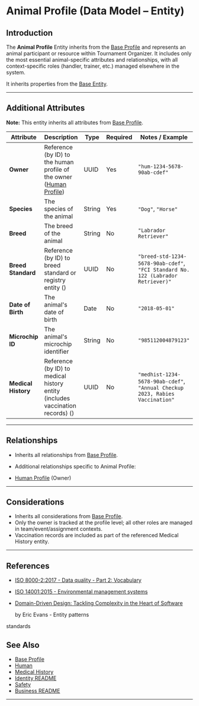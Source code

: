 # **Animal Profile** (Data Model – Entity)

## **Introduction**

The **Animal Profile** Entity inherits from the [Base Profile](base_profile.md) and
represents an animal participant or resource within Tournament Organizer. It includes only the most essential
animal-specific attributes and relationships, with all context-specific roles (handler, trainer, etc.) managed elsewhere
in the system.

It inherits properties from the [Base Entity](../../foundation/README.md).

---

## **Additional Attributes**

**Note:** This entity inherits all attributes from [Base Profile](base_profile.md).

| Attribute           | Description                                                                                                       | Type   | Required | Notes / Example                                                                  |
| ------------------- | ----------------------------------------------------------------------------------------------------------------- | ------ | -------- | -------------------------------------------------------------------------------- |
| **Owner**           | Reference (by ID) to the human profile of the owner ([Human Profile](human.md)) | UUID   | Yes      | `"hum-1234-5678-90ab-cdef"`                                                      |
| **Species**         | The species of the animal                                                                                         | String | Yes      | `"Dog"`, `"Horse"`                                                               |
| **Breed**           | The breed of the animal                                                                                           | String | No       | `"Labrador Retriever"`                                                           |
| **Breed Standard**  | Reference (by ID) to breed standard or registry entity ()                                                         | UUID   | No       | `"breed-std-1234-5678-90ab-cdef"`, `"FCI Standard No. 122 (Labrador Retriever)"` |
| **Date of Birth**   | The animal's date of birth                                                                                        | Date   | No       | `"2018-05-01"`                                                                   |
| **Microchip ID**    | The animal's microchip identifier                                                                                 | String | No       | `"985112004879123"`                                                              |
| **Medical History** | Reference (by ID) to medical history entity (includes vaccination records) ()                                     | UUID   | No       | `"medhist-1234-5678-90ab-cdef"`, `"Annual Checkup 2023, Rabies Vaccination"`     |

---

## **Relationships**

- Inherits all relationships from [Base Profile](base_profile.md).
- Additional relationships specific to Animal Profile:

- [Human Profile](human.md) (Owner)

---

## **Considerations**

- Inherits all considerations from [Base Profile](base_profile.md).
- Only the owner is tracked at the profile level; all other roles are managed in team/event/assignment contexts.
- Vaccination records are included as part of the referenced Medical History entity.

---

## References

- [ISO 8000-2:2017 - Data quality - Part 2: Vocabulary](https://www.iso.org/standard/36326.html)
- [ISO 14001:2015 - Environmental management systems](https://www.iso.org/standard/60857.html)
- [Domain-Driven Design: Tackling Complexity in the Heart of Software](https://www.amazon.com/Domain-Driven-Design-Tackling-Complexity-Software/dp/0321125215)

  by Eric Evans - Entity patterns

<!-- Removed broken external link: AVMA Animal Welfare Principles (404) -->

  standards

## See Also

- [Base Profile](base_profile.md)
- [Human](human.md)
- [Medical History](../attributes/medical_history/medical_history.md)
- [Identity README](../README.md)
- [Safety](../../safety/README.md)
- [Business README](../../README.md)

---
